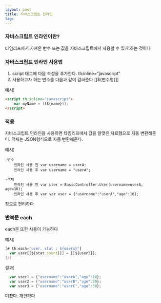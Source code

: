 ```yaml
---
layout: post
title: 자바스크립트 인라인
tag: 
---
```

### 자바스크립트 인라인이란?
타임리프에서 가져온 변수 또는 값을 자바스크립트에서 사용할 수 있게 하는 것이다
### 자바스크립트 인라인 사용법
1. script 태그에 다음 속성을 추가한다. th:inline="javascript"
2. 사용하고자 하는 변수를 다음과 같이 감싸준다 [[${변수명}]]

예시)
```html
<script th:inline="javascript">
    var myName = [[${name}]];
</script>
```

### 적용
  
자바스크립트 인라인을 사용하면 타임리프에서 값을 알맞은 자료형으로 자동 변환해준다.
객체는 JSON형식으로 자동 변환해준다.

예시)
```
-변수
    인라인 사용 전 var username = userA;
    인라인 사용 후 var username = "userA";
    
-객체
    인라인 사용 전 var user = BasicController.User(username=userA, age=10);
    인라인 사용 후 var var user = {"username":"userA","age":10};
```
  
참으로 편리하다
  
### 반복문 each
each문 또한 사용이 가능하다
  
예시)
```javascript
[# th:each="user, stat : ${users}"]
  var user[[${stat.count}]] = [[${user}]];
[/]
```
  
  

결과)
```javascript
  var user1 = {"username":"userA","age":10};
  var user2 = {"username":"userB","age":20};
  var user3 = {"username":"userC","age":30};
```
  
미쳤다. 개편하다